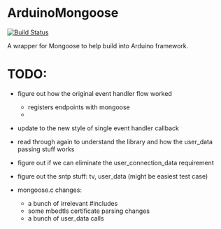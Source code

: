 # ArduinoMongoose

[![Build Status](https://travis-ci.org/jeremypoulter/ArduinoMongoose.svg?branch=master)](https://travis-ci.org/jeremypoulter/ArduinoMongoose)

A wrapper for Mongoose to help build into Arduino framework.

# TODO:

* figure out how the original event handler flow worked
    * registers endpoints with mongoose
    * 
* update to the new style of single event handler callback

* read through again to understand the library and how the user_data passing stuff works
* figure out if we can eliminate the user_connection_data requirement
* figure out the sntp stuff: tv, user_data (might be easiest test case)
* mongoose.c changes:
    * a bunch of irrelevant #includes
    * some mbedtls certificate parsing changes
    * a bunch of user_data calls